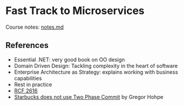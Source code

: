 # Fast Track to Microservices

Course notes: [notes.md](notes.md)

## References
 - Essential .NET: very good book on OO design
 - Domain Driven Design: Tackling complexity in the heart of software
 - Enterprise Architecture as Strategy: explains working with business capabilities
 - Rest in practice
 - [RCF 2616](https://www.ietf.org/rfc/rfc2616.txt)
 - [Starbucks does not use Two Phase Commit](http://www.enterpriseintegrationpatterns.com/docs/IEEE_Software_Design_2PC.pdf) by Gregor Hohpe
 